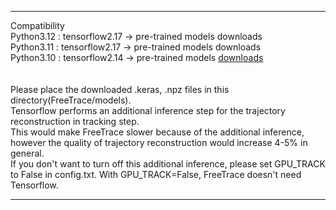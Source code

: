 *** 
Compatibility</br>
Python3.12 : tensorflow2.17 &#8594; pre-trained models downloads</br>
Python3.11 : tensorflow2.17 &#8594; pre-trained models downloads</br>
Python3.10 : tensorflow2.14 &#8594; pre-trained models [downloads](https://drive.google.com/file/d/1uPLtL9USZPIJtYvaBSYN-xGyDR6k1ifl/view?usp=drive_link)</br>
</br>
</br>
Please place the downloaded .keras, .npz files in this directory(FreeTrace/models).</br> 
Tensorflow performs an additional inference step for the trajectory reconstruction in tracking step.</br>
This would make FreeTrace slower because of the additional inference, however the quality of trajectory reconstruction would increase 4-5\% in general.</br>
If you don't want to turn off this additional inference, please set GPU_TRACK to False in config.txt. With GPU_TRACK=False, FreeTrace doesn't need Tensorflow.</br>
***
